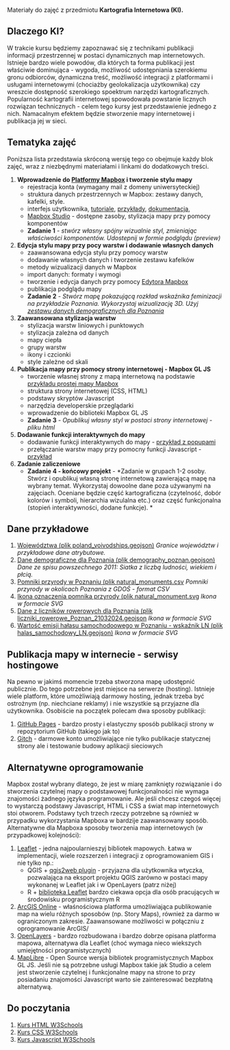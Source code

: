 Materiały do zajęć z przedmiotu **Kartografia Internetowa (KI).** 

## Dlaczego KI?
W trakcie kursu będziemy zapoznawać się z technikami publikacji informacji przestrzennej w postaci dynamicznych map internetowych. Istnieje bardzo wiele powodów, dla których ta forma publikacji jest właściwie dominująca - wygoda, możliwość udostępniania szerokiemu gronu odbiorców, dynamiczna treść, możliwość integracji z platformami i usługami internetowymi (chociażby geolokalizacja użytkownika) czy wreszcie dostępność szerokiego spoektrum narzędzi kartograficznych. Popularność kartografii internetowej spowodowała powstanie licznych rozwiązan technicznych - celem tego kursy jest przedstawienie jednego z nich. Namacalnym efektem będzie stworzenie mapy internetowej i publikacja jej w sieci.   


## Tematyka zajęć
Poniższa lista przedstawia skróconą wersję tego co obejmuje każdy blok zajęć, wraz z niezbędnymi materiałami i linkami do dodatkowych treści. 

1. **Wprowadzenie do [Platformy Mapbox](https://www.mapbox.com/) i tworzenie stylu mapy**
   - rejestracja konta (wymagany mail z domeny uniwersyteckiej)
   - struktura danych przestrzennych w Mapbox: zestawy danych, kafelki, style.
   - interfejs użytkownika, [tutoriale](https://docs.mapbox.com/help/tutorials/), [przykłady](https://docs.mapbox.com/mapbox-gl-js/example/), [dokumentacja](https://docs.mapbox.com/), 
   - [Mapbox Studio](https://studio.mapbox.com/) - dostępne zasoby, stylizacja mapy przy pomocy komponentów
   - **Zadanie 1** - *stwórz własny spójny wizualnie styl, zmieniając właściwości komponentów. Udostepnij w formie podglądu (preview)* 
2. **Edycja stylu mapy przy pocy warstw i dodawanie własnych danych**
   - zaawansowana edycja stylu przy pomocy warstw
   - dodawanie własnych danych i tworzenie zestawu kafelków
   - metody wizualizacji danych w Mapbox
   - import danych: formaty i wymogi
   - tworzenie i edycja danych przy pomocy [Edytora Mapbox](https://studio.mapbox.com/datasets/)
   - publikacja podglądu mapy
   - **Zadanie 2** - *Stwórz mapę pokazującą rozkład wskaźnika feminizacji na przykładzie Poznania. Wykorzystaj wizualizację 3D. Użyj [zestawu danych demograficznych dla Poznania](https://raw.githubusercontent.com/mrzeszewski/kartografia_internetowa/main/dane/demography_poznan.geojson)*
3. **Zaawansowana stylizacja warstw**
   - stylizacja warstw liniowych i punktowych
   - stylizacja zależna od danych
   - mapy ciepła
   - grupy warstw
   - ikony i czcionki
   - style zależne od skali
4. **Publikacja mapy przy pomocy strony internetowej - Mapbox GL JS**
   - tworzenie własnej strony z mapą internetową na podstawie [przykładu prostej mapy Mapbox](https://docs.mapbox.com/mapbox-gl-js/example/simple-map/)
   - struktura strony internetowej (CSS, HTML)
   - podstawy skryptów Javascript
   - narzędzia developerskie przeglądarki
   - wprowadzenie do biblioteki Mapbox GL JS
   - **Zadanie 3** - *Opublikuj własny styl w postaci strony internetowej - pliku html*
5. **Dodawanie funkcji interaktywnych do mapy**
   - dodawanie funkcji interaktywnych do mapy - [przykład z popupami](https://docs.mapbox.com/mapbox-gl-js/example/popup-on-click/)
   - przełączanie warstw mapy przy pomocny funkcji Javascript - [przykład](https://docs.mapbox.com/mapbox-gl-js/example/toggle-layers/)
6. **Zadanie zaliczeniowe**
   - **Zadanie 4 - końcowy projekt** - *Zadanie w grupach 1-2 osoby. Stwórz i opublikuj własną stronę internetową zawierającą mapę na wybrany temat. Wykorzystaj dowoolne dane poza używanymi na zajęciach. Oceniane będzie część kartograficzna (czytelność, dobór kolorów i symboli, hierarchia wizulalna etc.) oraz część funkcjonalna (stopień interaktywności, dodane funkcje). *

## Dane przykładowe

1. [Województwa (plik poland_voivodships.geojson)](https://raw.githubusercontent.com/mrzeszewski/kartografia_internetowa/main/dane/poland_voivodships.geojson)
_Granice województw i przykładowe dane atrybutowe._
2. [Dane demograficzne dla Poznania (plik demography_poznan.geojson)](https://raw.githubusercontent.com/mrzeszewski/kartografia_internetowa/main/dane/demography_poznan.geojson)
_Dane ze spisu powszechnego 2011: Siatka z liczbą ludności, wiekiem i płcią._
3. [Pomniki przyrody w Poznaniu (plik natural_monuments.csv](https://raw.githubusercontent.com/mrzeszewski/kartografia_internetowa/main/dane/natural_monuments.csv)
_Pomniki przyrody w okolicach Poznania z  GDOŚ - format CSV_
4. [Ikona oznaczenia pomnika przyrody (plik natural_monument.svg](https://raw.githubusercontent.com/mrzeszewski/kartografia_internetowa/main/dane/natural_monument.svg)
_Ikona w formacie SVG_
5. [Dane z liczników rowerowych dla Poznania (plik liczniki_rowerowe_Poznan_21032024.geojson](https://raw.githubusercontent.com/mrzeszewski/kartografia_internetowa/main/dane/liczniki_rowerowe_Poznan_21032024.geojson)
_Ikona w formacie SVG_
6. [Wartość emisji hałasu samochodoowego w Poznaniu - wskaźnik LN (plik halas_samochodowy_LN.geojson)](https://raw.githubusercontent.com/mrzeszewski/kartografia_internetowa/main/dane/halas_samochodowy_LN.geojson)
_Ikona w formacie SVG_

## Publikacja mapy w internecie - serwisy hostingowe
Na pewno w jakimś momencie trzeba stworzona mapę udostępnić publicznie. Do tego potrzebne jest miejsce na serwerze (hosting). Istnieje wiele platform, które umożliwiają darmowy hosting, jednak trzeba być ostrożnym (np. niechciane reklamy) i nie wszystkie są przyjazne dla użytkownika. Osobiście na początek polecam dwa sposoby publikacji:

1. [GitHub Pages](https://pages.github.com/) - bardzo prosty i elastyczny sposób publikacji strony w repozytorium GitHub (takiego jak to)
2. [Gitch](https://glitch.com/) - darmowe konto umożliwiające nie tylko publikacje statycznej strony ale i testowanie budowy aplikacji sieciowych 


## Alternatywne oprogramowanie
Mapbox został wybrany dlatego, że jest w miarę zamknięty rozwiązanie i do stworzenia czytelnej mapy o podstawowej funkcjonalności nie wymaga znajomości żadnego języka programowanie. Ale jeśli chcesz czegoś więcej to wystarczą podstawy Javascript, HTML i CSS a świat map internetowych stoi otworem. Podstawy tych trzech rzeczy potrzebne są również w przypadku wykorzystania Mapboxa w bardzije zaawansowany sposób. Alternatywne dla Mapboxa sposoby tworzenia map internetowych (w przypadkowej kolejności):

1. [Leaflet](https://leafletjs.com/) - jedna najpoularnieszyj bibliotek mapowych. Łatwa w implementacji, wiele rozszerzeń i integracji z oprogramowaniem GIS i nie tylko np.:
   - QGIS + [qgis2web plugin](https://plugins.qgis.org/plugins/qgis2web/) - przyjazna dla użytkownika wtyczka, pozwalająca na eksport projektu QGIS zarówno w postaci mapy wykonanej w Leaflet jak i w OpenLayers (patrz niżej)
   - R + [biblioteka Leaflet](https://rstudio.github.io/leaflet/) bardzo ciekawa opcja dla osób pracujących w środowisku programistycznym R
2. [ArcGIS Online](https://www.arcgis.com/index.html) - właśnościowa platforma umożliwiająca publikowanie map na wielu różnych sposobów (np. Story Maps), również za darmo w ograniczonym zakresie. Zaawansowane możliwości w połączniu z oprogramowanie ArcGIS/
3. [OpenLayers](https://openlayers.org/) - bardzo rozbudowana i bardzo dobrze opisana platforma mapowa, alternatywa dla Leaflet (choć wymaga nieco wiekszych umiejętności programistycznych)
4. [MapLibre](https://maplibre.org/) - Open Source wersja bibliotek programistycznych Mapbox GL JS. Jeśli nie są potrzebne usługi Mapbox takie jak Studio a celem jest stworzenie czytelnej i funkcjonalne mapy na strone to przy posiadaniu znajomości Javascript warto sie zainteresować bezpłatną alternatywą.


## Do poczytania

1. [Kurs HTML W3Schools](https://www.w3schools.com/html/)
2. [Kurs CSS W3Schools](https://www.w3schools.com/css/)
3. [Kurs Javascript W3Schools](https://www.w3schools.com/js/)
